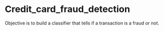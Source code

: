 # Credit_card_fraud_detection
Objective is  to build a classifier that tells if a transaction is a fraud or not.
